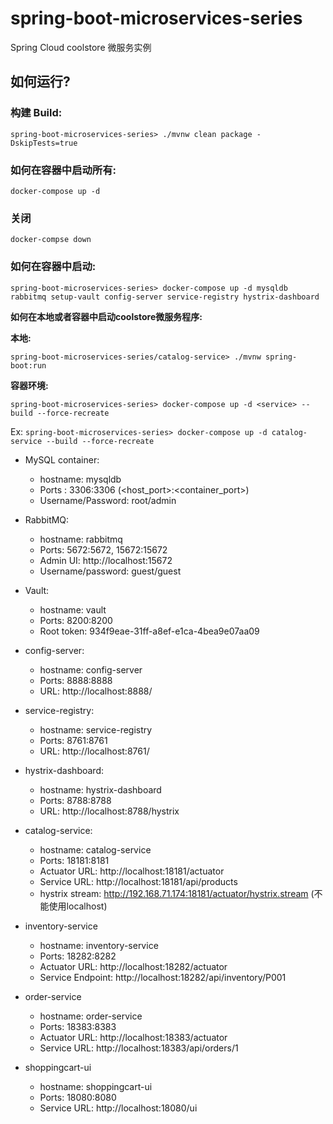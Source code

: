 # spring-boot-microservices-series
Spring Cloud coolstore 微服务实例 
## 如何运行?

### 构建 Build:

`spring-boot-microservices-series> ./mvnw clean package -DskipTests=true`

### 如何在容器中启动所有:
`docker-compose up -d`

### 关闭
`docker-compse down`

### 如何在容器中启动:

`spring-boot-microservices-series> docker-compose up -d mysqldb rabbitmq setup-vault config-server service-registry hystrix-dashboard`

**如何在本地或者容器中启动coolstore微服务程序:**

**本地:** 

`spring-boot-microservices-series/catalog-service> ./mvnw spring-boot:run`

**容器环境:** 

`spring-boot-microservices-series> docker-compose up -d <service> --build --force-recreate`

Ex: `spring-boot-microservices-series> docker-compose up -d catalog-service --build --force-recreate`


* MySQL container:
     * hostname: mysqldb
     * Ports : 3306:3306 (<host_port>:<container_port>)
     * Username/Password: root/admin

* RabbitMQ:
     * hostname: rabbitmq
     * Ports: 5672:5672, 15672:15672
     * Admin UI: http://localhost:15672
     * Username/password: guest/guest

* Vault:
    * hostname: vault
    * Ports: 8200:8200
    * Root token: 934f9eae-31ff-a8ef-e1ca-4bea9e07aa09

* config-server:
    * hostname: config-server
    * Ports: 8888:8888
    * URL: http://localhost:8888/

* service-registry:
    * hostname: service-registry
    * Ports: 8761:8761
    * URL: http://localhost:8761/
    
* hystrix-dashboard:
    * hostname: hystrix-dashboard
    * Ports: 8788:8788
    * URL: http://localhost:8788/hystrix


* catalog-service:
    * hostname: catalog-service
    * Ports: 18181:8181
    * Actuator URL: http://localhost:18181/actuator 
    * Service URL: http://localhost:18181/api/products
    * hystrix stream: http://192.168.71.174:18181/actuator/hystrix.stream (不能使用localhost)
    
* inventory-service   
    * hostname: inventory-service
    * Ports: 18282:8282
    * Actuator URL: http://localhost:18282/actuator
    * Service Endpoint: http://localhost:18282/api/inventory/P001
    
* order-service  
    * hostname: order-service
    * Ports: 18383:8383
    * Actuator URL: http://localhost:18383/actuator 
    * Service URL: http://localhost:18383/api/orders/1 
    
* shoppingcart-ui    
    * hostname: shoppingcart-ui
    * Ports: 18080:8080
    * Service URL: http://localhost:18080/ui
